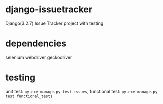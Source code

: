 # django-issuetracker
Django(3.2.7) Issue Tracker project with testing 

# dependencies
selenium webdriver
geckodriver

# testing
unit test:  `py.exe manage.py test issues`,
functional test: `py.exe manage.py test functional_tests`
